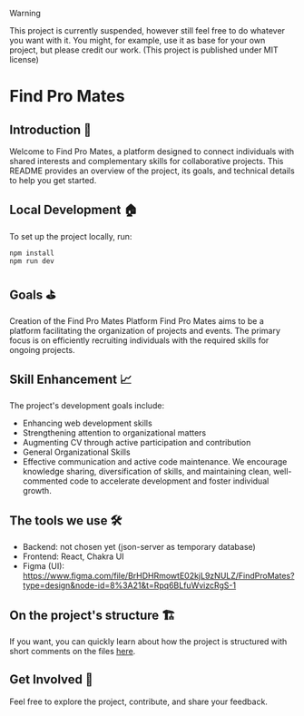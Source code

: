 > [!WARNING]
> This project is currently suspended, however still feel free to do whatever you want with it. You might, for example, use it as base for your own project, but please credit our work. (This project is published under MIT license)

# Find Pro Mates
## Introduction 🏁
Welcome to Find Pro Mates, a platform designed to connect individuals with shared interests and complementary skills for collaborative projects. This README provides an overview of the project, its goals, and technical details to help you get started.

## Local Development 🏠
To set up the project locally, run:

```
npm install
npm run dev
```

## Goals ⛳
Creation of the Find Pro Mates Platform
Find Pro Mates aims to be a platform facilitating the organization of projects and events. The primary focus is on efficiently recruiting individuals with the required skills for ongoing projects.

## Skill Enhancement 📈
The project's development goals include:

* Enhancing web development skills
* Strengthening attention to organizational matters
* Augmenting CV through active participation and contribution
* General Organizational Skills
* Effective communication and active code maintenance. We encourage knowledge sharing, diversification of skills, and maintaining clean, well-commented code to accelerate development and foster individual growth.

## The tools we use 🛠️
* Backend: not chosen yet (json-server as temporary database)
* Frontend: React, Chakra UI
* Figma (UI): https://www.figma.com/file/BrHDHRmowtE02kjL9zNULZ/FindProMates?type=design&node-id=8%3A21&t=Rpq6BLfuWvizcRgS-1

## On the project's structure 🏗️
If you want, you can quickly learn about how the project is structured with short comments on the files [here](/STRUCTURE).

## Get Involved 👥
Feel free to explore the project, contribute, and share your feedback.

